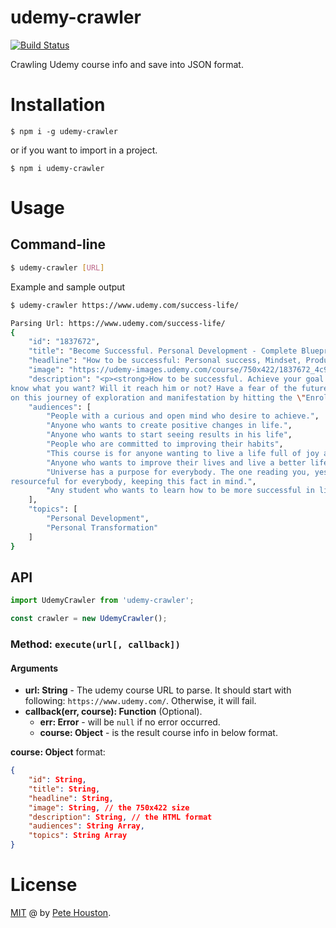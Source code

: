 # udemy-crawler

[![Build Status](https://travis-ci.org/petehouston/udemy-crawler.svg?branch=master)](https://travis-ci.org/petehouston/udemy-crawler)

Crawling Udemy course info and save into JSON format.

# Installation

```
$ npm i -g udemy-crawler
```

or if you want to import in a project.

```
$ npm i udemy-crawler
```

# Usage

## Command-line

```bash
$ udemy-crawler [URL]
```

Example and sample output

```bash
$ udemy-crawler https://www.udemy.com/success-life/

Parsing Url: https://www.udemy.com/success-life/
{
    "id": "1837672",
    "title": "Become Successful. Personal Development - Complete Blueprint",
    "headline": "How to be successful: Personal success, Mindset, Productivity, Surrounding, Life, Habits, Success & achievement",
    "image": "https://udemy-images.udemy.com/course/750x422/1837672_4c92_4.jpg",
    "description": "<p><strong>How to be successful. Achieve your goal and get success. Learn how to be successful. Create better habits. Be a successful person. Focus on personal development</strong></p><p><strong>Opportunities, mindset and hardwork lead to power, influence, attention, MONEY and relationships</strong></p><p><br></p><p><em>You Only Have One Life:</em> So, to have a breakthrough in <strong>YOUR</strong> happiness and emotional well being... All you have to Do is <strong>CHANGE YOUR BELIEF SYSTEM/THOUGHT PROCESS</strong></p><p>You don't know where to start? don't
know what you want? Will it reach him or not? Have a fear of the future !</p><p>So, Welcome to the best course on <strong>Strategies for Success </strong>&amp; <strong>Overcome Toxic Beliefs</strong></p><p><br></p><p>The Motivation is always has that strong positive impulse but sometimes it is not enough</p><p>because some people says, \"this rich man is a lucky man\" or \"he born in a wealthy family\" or \"he has friends who help him\".. and all those unreal reasons that justify your lack of success, you say it because you can't do it like him</p><p>and this is not your fault because all what you do on every day basis and people you surround yourself with have a huge impact on your level of success.</p><p><br></p><p>However, there are certain things successful people do on every day basis that most people are simply not willing to do OR they have no idea that they should do them. Your life is ending one minute at a time and there is no point of reinventing the wheel. In this course you will learn proven strategies used by top performers and I will show you how you can implement them to be what you want and be successful</p><p><br></p><p>Make magic happen with <strong>the Law of Attraction</strong>!</p><p>This program is the result of over 30 years studying mind science and consciousness-expanding practices. You will learn how to finally identify the dis-empowering subconscious beliefs that are running your current life by default and start designing your exciting life; the life you dream of having where anything is possible. Join me
on this journey of exploration and manifestation by hitting the \"Enroll Now button\" above to start learning now and I’ll see you in the course.</p>",
    "audiences": [
        "People with a curious and open mind who desire to achieve.",
        "Anyone who wants to create positive changes in life.",
        "Anyone who wants to start seeing results in his life",
        "People who are committed to improving their habits",
        "This course is for anyone wanting to live a life full of joy and wonder and want to live each day with passion",
        "Anyone who wants to improve their lives and live a better life",
        "Universe has a purpose for everybody. The one reading you, yes you are attracted here for a purpose. So yes, anybody reading this can take this course. It is developed that simple to be
resourceful for everybody, keeping this fact in mind.",
        "Any student who wants to learn how to be more successful in life"
    ],
    "topics": [
        "Personal Development",
        "Personal Transformation"
    ]
}
```

## API

```js
import UdemyCrawler from 'udemy-crawler';

const crawler = new UdemyCrawler();
```

### Method: `execute(url[, callback])`

#### Arguments

- **url: String** - The udemy course URL to parse. It should start with following: `https://www.udemy.com/`. Otherwise, it will fail.
- **callback(err, course): Function** (Optional).
    - **err: Error** - will be `null` if no error occurred.
    - **course: Object** - is the result course info in below format.


**course: Object** format:

```json
{
    "id": String,
    "title": String,
    "headline": String,
    "image": String, // the 750x422 size
    "description": String, // the HTML format
    "audiences": String Array,
    "topics": String Array
}
```


# License

[MIT](LICENSE.md) @ by [Pete Houston](https://petehouston.com).
